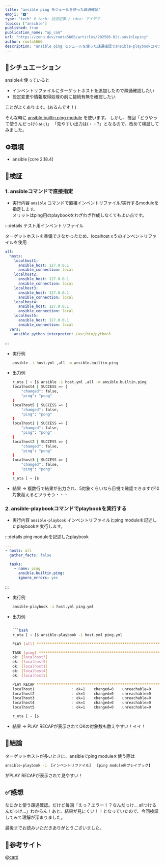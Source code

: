 ```yaml
---
title: "ansible ping モジュールを使った疎通確認"
emoji: "🅰"
type: "tech" # tech: 技術記事 / idea: アイデア
topics: ["ansible"]
published: true
publication_name: "ap_com"
url: "https://zenn.dev/roota5666/articles/202506-01t-ansibleping"
author: roota5666
description: "ansible ping モジュールを使った疎通確認でansible-playbookコマンドでplaybookを指定した場合と、直接ansibleコマンドでmoduleを指定した場合の出力結果の見やすさにフォーカスして結果を比較してみた"
---
```


## 👀シチュエーション

ansibleを使っていると

- インベントリファイルにターゲットホストを追加したので疎通確認したい
- 設定変更や情報取得処理の前に接続有無を確認したい

ことがよくあります。(あるんです！)

そんな時に [ansible.builtin.ping module](https://docs.ansible.com/ansible/latest/collections/ansible/builtin/ping_module.html) を使います。
しかし、毎回「どうやって使うんだっけ(-ω-;)」 「見やすい出力は(・・?」となるので、改めて検証してみました。

## ⚙️環境

- ansible [core 2.18.4]

## 🧪検証

### 1. ansibleコマンドで直接指定

- 実行内容
  `ansible` コマンドで直接インベントリファイル/実行するmoduleを指定します。  
メリットはping用のplaybookをわざわざ作成しなくてもよい点です。

:::details テスト用インベントリファイル

ターゲットホストを準備できなかったため、localhost x 5 のインベントリファイルを使用

```yaml
all:
  hosts:
    localhost1:
      ansible_host: 127.0.0.1
      ansible_connection: local
    localhost2:
      ansible_host: 127.0.0.1
      ansible_connection: local
    localhost3:
      ansible_host: 127.0.0.1
      ansible_connection: local
    localhost4:
      ansible_host: 127.0.0.1
      ansible_connection: local
    localhost5:
      ansible_host: 127.0.0.1
      ansible_connection: local
  vars:
    ansible_python_interpreter: /usr/bin/python3
```

:::

- 実行例

  ```bash
  ansible -i host.yml ,all -m ansible.builtin.ping
  ```

- 出力例

  ```bash
  r_ota [ ~ ]$ ansible -i host.yml ,all -m ansible.builtin.ping
  localhost4 | SUCCESS => {
      "changed": false,
      "ping": "pong"
  }
  localhost5 | SUCCESS => {
      "changed": false,
      "ping": "pong"
  }
  localhost1 | SUCCESS => {
      "changed": false,
      "ping": "pong"
  }
  localhost2 | SUCCESS => {
      "changed": false,
      "ping": "pong"
  }
  localhost3 | SUCCESS => {
      "changed": false,
      "ping": "pong"
  }
  r_ota [ ~ ]$ 
  ```

- 結果 -> 複数行で結果が出力され、5対象くらいなら目視で確認できますが10対象超えるとツラそう・・・

### 2. ansible-playbookコマンドでplaybookを実行する

- 実行内容
  `ansible-playbook` インベントリファイルとping moduleを記述したplaybookを実行します。

:::details ping moduleを記述したplaybook

```yaml
---
- hosts: all
  gather_facts: false

  tasks:
    - name: ping
      ansible.builtin.ping:
      ignore_errors: yes
```

:::


- 実行例

  ```bash
  ansible-playbook -i host.yml ping.yml 
  ```

- 出力例

  ```bash

  ```bash
  r_ota [ ~ ]$ ansible-playbook -i host.yml ping.yml 

  PLAY [all] **********************************************************************************************************************************************************************************************************************************

  TASK [ping] *********************************************************************************************************************************************************************************************************************************
  ok: [localhost3]
  ok: [localhost5]
  ok: [localhost1]
  ok: [localhost4]
  ok: [localhost2]

  PLAY RECAP **********************************************************************************************************************************************************************************************************************************
  localhost1                 : ok=1    changed=0    unreachable=0    failed=0    skipped=0    rescued=0    ignored=0   
  localhost2                 : ok=1    changed=0    unreachable=0    failed=0    skipped=0    rescued=0    ignored=0   
  localhost3                 : ok=1    changed=0    unreachable=0    failed=0    skipped=0    rescued=0    ignored=0   
  localhost4                 : ok=1    changed=0    unreachable=0    failed=0    skipped=0    rescued=0    ignored=0   
  localhost5                 : ok=1    changed=0    unreachable=0    failed=0    skipped=0    rescued=0    ignored=0   

  r_ota [ ~ ]$ 
  ```

- 結果 -> PLAY RECAPが表示されてOKの対象数も数えやすい！イイ！

## 🎉結論

ターゲットホストが多いときに、ansibleでping moduleを使う際は

```bash
ansible-playbook -i 【インベントリファイル】 【ping module用プレイブック】
```

がPLAY RECAPが表示されて見やすい！

## ✅感想

なにかと使う疎通確認。だけど毎回「えっ？エラー！？なんだっけ... allつけるんだっけ...」わからん！あと、結果が見にくい！！となっていたので、今回検証してみて理解が深まりました。

最後までお読みいただきありがとうございました。

## 🔗参考サイト

@[card](https://docs.ansible.com/ansible/latest/collections/ansible/builtin/ping_module.html)
